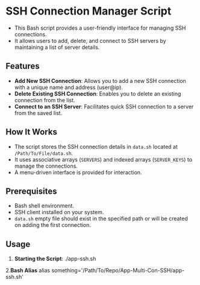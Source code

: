 # SSH Connection Manager Script

- This Bash script provides a user-friendly interface for managing SSH connections. 
- It allows users to add, delete, and connect to SSH servers by maintaining a list of server details.

## Features

- **Add New SSH Connection**: Allows you to add a new SSH connection with a unique name and address (user@ip).
- **Delete Existing SSH Connection**: Enables you to delete an existing connection from the list.
- **Connect to an SSH Server**: Facilitates quick SSH connection to a server from the saved list.

## How It Works

- The script stores the SSH connection details in `data.sh` located at `/Path/To/File/data.sh`.
- It uses associative arrays (`SERVERS`) and indexed arrays (`SERVER_KEYS`) to manage the connections.
- A menu-driven interface is provided for interaction.

## Prerequisites

- Bash shell environment.
- SSH client installed on your system.
- `data.sh` empty file should exist in the specified path or will be created on adding the first connection.

## Usage

1. **Starting the Script**:
   ./app-ssh.sh

2.**Bash Alias**
    alias something='/Path/To/Repo/App-Multi-Con-SSH/app-ssh.sh'

